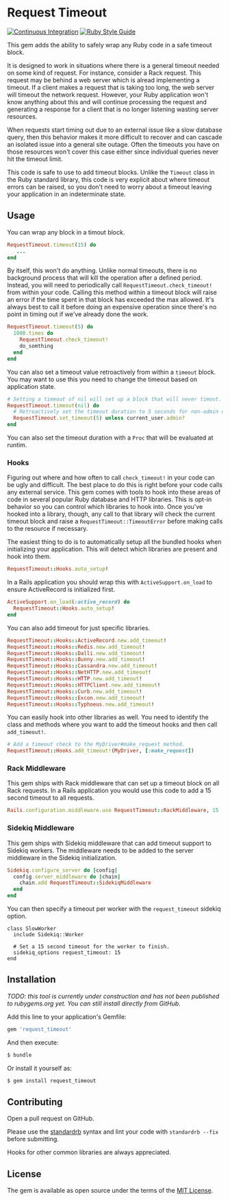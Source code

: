 # Request Timeout

[![Continuous Integration](https://github.com/bdurand/request_timeout/actions/workflows/continuous_integration.yml/badge.svg)](https://github.com/bdurand/request_timeout/actions/workflows/continuous_integration.yml)
[![Ruby Style Guide](https://img.shields.io/badge/code_style-standard-brightgreen.svg)](https://github.com/testdouble/standard)

This gem adds the ability to safely wrap any Ruby code in a safe timeout block.

It is designed to work in situations where there is a general timeout needed on some kind of request. For instance, consider a Rack request. This request may be behind a web server which is alread implementing a timeout. If a client makes a request that is taking too long, the web server will timeout the network request. However, your Ruby application won't know anything about this and will continue processing the request and generating a response for a client that is no longer listening wasting server resources.

When requests start timing out due to an external issue like a slow database query, then this behavior makes it more difficult to recover and can cascade an isolated issue into a general site outage. Often the timeouts you have on those resources won't cover this case either since individual queries never hit the timeout limit.

This code is safe to use to add timeout blocks. Unlike the `Timeout` class in the Ruby standard library, this code is very explicit about where timeout errors can be raised, so you don't need to worry about a timeout leaving your application in an indeterminate state.

## Usage

You can wrap any block in a timout block.

```ruby
RequestTimeout.timeout(15) do
   ...
end
```

By itself, this won't do anything. Unlike normal timeouts, there is no background process that will kill the operation after a defined period. Instead, you will need to periodically call `RequestTimeout.check_timeout!` from within your code. Calling this method within a timeout block will raise an error if the time spent in that block has exceeded the max allowed. It's always best to call it before doing an expensive operation since there's no point in timing out if we've already done the work.

```ruby
RequestTimeout.timeout(5) do
  1000.times do
    RequestTimeout.check_timeout!
    do_somthing
  end
end
```

You can also set a timeout value retroactively from within a `timeout` block. You may want to use this you need to change the timeout based on application state.

```ruby
# Setting a timeout of nil will set up a block that will never timout.
RequestTimeout.timeout(nil) do
  # Retroactively set the timeout duration to 5 seconds for non-admin users
  RequestTimeout.set_timeout(5) unless current_user.admin?
end
```

You can also set the timeout duration with a `Proc` that will be evaluated at runtim.

### Hooks

Figuring out where and how often to call `check_timeout!` in your code can be ugly and difficult. The best place to do this is right before your code calls any external service. This gem comes with tools to hook into these areas of code in several popular Ruby database and HTTP libraries. This is opt-in behavior so you can control which libraries to hook into. Once you've hooked into a library, though, any call to that library will check the current timeout block and raise a `RequestTimeout::TimeoutError` before making calls to the resource if necessary.

The easiest thing to do is to automatically setup all the bundled hooks when initializing your application. This will detect which libraries are present and hook into them.

```ruby
RequestTimeout::Hooks.auto_setup!
```

In a Rails application you should wrap this with `ActiveSupport.on_load` to ensure ActiveRecord is initialized first.

```ruby
ActiveSupport.on_load(:active_record) do
  RequestTimeout::Hooks.auto_setup!
end
```

You can also add timeout for just specific libraries.

```ruby
RequestTimeout::Hooks::ActiveRecord.new.add_timeout!
RequestTimeout::Hooks::Redis.new.add_timeout!
RequestTimeout::Hooks::Dalli.new.add_timeout!
RequestTimeout::Hooks::Bunny.new.add_timeout!
RequestTimeout::Hooks::Cassandra.new.add_timeout!
RequestTimeout::Hooks::NetHTTP.new.add_timeout!
RequestTimeout::Hooks::HTTP.new.add_timeout!
RequestTimeout::Hooks::HTTPClient.new.add_timeout!
RequestTimeout::Hooks::Curb.new.add_timeout!
RequestTimeout::Hooks::Excon.new.add_timeout!
RequestTimeout::Hooks::Typhoeus.new.add_timeout!
```

You can easily hook into other libraries as well. You need to identify the class and methods where you want to add the timeout hooks and then call `add_timeout!`.

```ruby
# Add a timeout check to the MyDriver#make_request method.
RequestTimeout::Hooks.add_timeout!(MyDriver, [:make_request])
```

### Rack Middleware

This gem ships with Rack middleware that can set up a timeout block on all Rack requests. In a Rails application you would use this code to add a 15 second timeout to all requests.

```ruby
Rails.configuration.middleware.use RequestTimeout::RackMiddleware, 15
```

### Sidekiq Middleware

This gem ships with Sidekiq middleware that can add timeout support to Sidekiq workers. The middleware needs to be added to the server middleware in the Sidekiq initialization.

```ruby
Sidekiq.configure_server do |config|
  config.server_middleware do |chain|
    chain.add RequestTimeout::SidekiqMiddleware
  end
end
```

You can then specify a timeout per worker with the `request_timeout` sidekiq option.

```
class SlowWorker
  include Sidekiq::Worker

  # Set a 15 second timeout for the worker to finish.
  sidekiq_options request_timeout: 15
end
```

## Installation

_TODO: this tool is currently under construction and has not been published to rubygems.org yet. You can still install directly from GitHub._

Add this line to your application's Gemfile:

```ruby
gem 'request_timeout'
```

And then execute:
```bash
$ bundle
```

Or install it yourself as:
```bash
$ gem install request_timeout
```

## Contributing

Open a pull request on GitHub.

Please use the [standardrb](https://github.com/testdouble/standard) syntax and lint your code with `standardrb --fix` before submitting.

Hooks for other common libraries are always appreciated.

## License

The gem is available as open source under the terms of the [MIT License](https://opensource.org/licenses/MIT).
